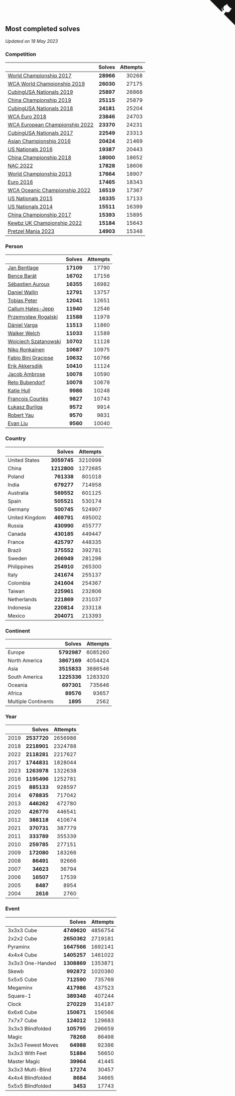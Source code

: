 ## Most completed solves

*Updated on 18 May 2023*


### Competition

|  | Solves | Attempts |
| :--- | ---: | ---: |
| [World Championship 2017](https://www.worldcubeassociation.org/competitions/WC2017) | **28966** | 30268 |
| [WCA World Championship 2019](https://www.worldcubeassociation.org/competitions/WC2019) | **26030** | 27175 |
| [CubingUSA Nationals 2019](https://www.worldcubeassociation.org/competitions/CubingUSANationals2019) | **25897** | 26868 |
| [China Championship 2019](https://www.worldcubeassociation.org/competitions/ChinaChampionship2019) | **25115** | 25879 |
| [CubingUSA Nationals 2018](https://www.worldcubeassociation.org/competitions/CubingUSANationals2018) | **24181** | 25204 |
| [WCA Euro 2018](https://www.worldcubeassociation.org/competitions/Euro2018) | **23846** | 24703 |
| [WCA European Championship 2022](https://www.worldcubeassociation.org/competitions/Euro2022) | **23370** | 24231 |
| [CubingUSA Nationals 2017](https://www.worldcubeassociation.org/competitions/CubingUSANationals2017) | **22549** | 23313 |
| [Asian Championship 2016](https://www.worldcubeassociation.org/competitions/AsianChampionship2016) | **20424** | 21469 |
| [US Nationals 2016](https://www.worldcubeassociation.org/competitions/USNationals2016) | **19387** | 20443 |
| [China Championship 2018](https://www.worldcubeassociation.org/competitions/ChinaChampionship2018) | **18000** | 18652 |
| [NAC 2022](https://www.worldcubeassociation.org/competitions/NAC2022) | **17828** | 18606 |
| [World Championship 2013](https://www.worldcubeassociation.org/competitions/WC2013) | **17664** | 18907 |
| [Euro 2016](https://www.worldcubeassociation.org/competitions/Euro2016) | **17465** | 18343 |
| [WCA Oceanic Championship 2022](https://www.worldcubeassociation.org/competitions/OC2022) | **16519** | 17367 |
| [US Nationals 2015](https://www.worldcubeassociation.org/competitions/USNationals2015) | **16335** | 17133 |
| [US Nationals 2014](https://www.worldcubeassociation.org/competitions/USNationals2014) | **15511** | 16399 |
| [China Championship 2017](https://www.worldcubeassociation.org/competitions/ChinaChampionship2017) | **15393** | 15895 |
| [Kewbz UK Championship 2022](https://www.worldcubeassociation.org/competitions/KewbzUKChampionship2022) | **15184** | 15643 |
| [Pretzel Mania 2023](https://www.worldcubeassociation.org/competitions/PretzelMania2023) | **14903** | 15348 |

### Person

|  | Solves | Attempts |
| :--- | ---: | ---: |
| [Jan Bentlage](https://www.worldcubeassociation.org/persons/2010BENT01) | **17109** | 17790 |
| [Bence Barát](https://www.worldcubeassociation.org/persons/2008BARA01) | **16702** | 17156 |
| [Sébastien Auroux](https://www.worldcubeassociation.org/persons/2008AURO01) | **16355** | 16982 |
| [Daniel Wallin](https://www.worldcubeassociation.org/persons/2013WALL03) | **12791** | 13757 |
| [Tobias Peter](https://www.worldcubeassociation.org/persons/2014PETE03) | **12041** | 12651 |
| [Callum Hales-Jepp](https://www.worldcubeassociation.org/persons/2012HALE01) | **11940** | 12546 |
| [Przemysław Rogalski](https://www.worldcubeassociation.org/persons/2013ROGA02) | **11588** | 11978 |
| [Dániel Varga](https://www.worldcubeassociation.org/persons/2008VARG01) | **11513** | 11860 |
| [Walker Welch](https://www.worldcubeassociation.org/persons/2011WELC01) | **11033** | 11589 |
| [Wojciech Szatanowski](https://www.worldcubeassociation.org/persons/2011SZAT01) | **10702** | 11128 |
| [Niko Ronkainen](https://www.worldcubeassociation.org/persons/2010RONK01) | **10687** | 10975 |
| [Fabio Bini Graciose](https://www.worldcubeassociation.org/persons/2010GRAC02) | **10632** | 10766 |
| [Erik Akkersdijk](https://www.worldcubeassociation.org/persons/2005AKKE01) | **10410** | 11124 |
| [Jacob Ambrose](https://www.worldcubeassociation.org/persons/2010AMBR01) | **10078** | 10590 |
| [Reto Bubendorf](https://www.worldcubeassociation.org/persons/2012BUBE01) | **10078** | 10678 |
| [Katie Hull](https://www.worldcubeassociation.org/persons/2010HULL01) | **9986** | 10248 |
| [François Courtès](https://www.worldcubeassociation.org/persons/2008COUR01) | **9827** | 10743 |
| [Łukasz Burliga](https://www.worldcubeassociation.org/persons/2013BURL01) | **9572** | 9914 |
| [Robert Yau](https://www.worldcubeassociation.org/persons/2009YAUR01) | **9570** | 9831 |
| [Evan Liu](https://www.worldcubeassociation.org/persons/2009LIUE01) | **9560** | 10040 |

### Country

|  | Solves | Attempts |
| :--- | ---: | ---: |
| United States | **3059745** | 3210998 |
| China | **1212800** | 1272685 |
| Poland | **761338** | 801018 |
| India | **679277** | 714958 |
| Australia | **569552** | 601125 |
| Spain | **505521** | 530174 |
| Germany | **500745** | 524907 |
| United Kingdom | **469791** | 495002 |
| Russia | **430990** | 455777 |
| Canada | **430185** | 449447 |
| France | **425797** | 448335 |
| Brazil | **375552** | 392781 |
| Sweden | **266949** | 281298 |
| Philippines | **254910** | 265300 |
| Italy | **241674** | 255137 |
| Colombia | **241604** | 254367 |
| Taiwan | **225961** | 232806 |
| Netherlands | **221869** | 231037 |
| Indonesia | **220814** | 233118 |
| Mexico | **204071** | 213393 |

### Continent

|  | Solves | Attempts |
| :--- | ---: | ---: |
| Europe | **5792987** | 6085260 |
| North America | **3867169** | 4054424 |
| Asia | **3515833** | 3686546 |
| South America | **1225336** | 1283320 |
| Oceania | **697301** | 735646 |
| Africa | **89576** | 93657 |
| Multiple Continents | **1895** | 2562 |

### Year

|  | Solves | Attempts |
| :--- | ---: | ---: |
| 2019 | **2537720** | 2656986 |
| 2018 | **2218901** | 2324788 |
| 2022 | **2118281** | 2217627 |
| 2017 | **1744831** | 1828044 |
| 2023 | **1263978** | 1322638 |
| 2016 | **1195496** | 1252781 |
| 2015 | **885133** | 928597 |
| 2014 | **678835** | 717042 |
| 2013 | **446262** | 472780 |
| 2020 | **426770** | 446541 |
| 2012 | **388118** | 410674 |
| 2021 | **370731** | 387779 |
| 2011 | **333789** | 355339 |
| 2010 | **259785** | 277151 |
| 2009 | **172080** | 183266 |
| 2008 | **86491** | 92666 |
| 2007 | **34623** | 36794 |
| 2006 | **16507** | 17539 |
| 2005 | **8487** | 8954 |
| 2004 | **2616** | 2760 |

### Event

|  | Solves | Attempts |
| :--- | ---: | ---: |
| 3x3x3 Cube | **4749620** | 4856754 |
| 2x2x2 Cube | **2650362** | 2719181 |
| Pyraminx | **1647566** | 1692141 |
| 4x4x4 Cube | **1405257** | 1461022 |
| 3x3x3 One-Handed | **1308869** | 1353871 |
| Skewb | **992872** | 1020380 |
| 5x5x5 Cube | **712590** | 735769 |
| Megaminx | **417986** | 437523 |
| Square-1 | **389348** | 407244 |
| Clock | **270229** | 314187 |
| 6x6x6 Cube | **150671** | 156566 |
| 7x7x7 Cube | **124012** | 129683 |
| 3x3x3 Blindfolded | **105795** | 296659 |
| Magic | **78268** | 86498 |
| 3x3x3 Fewest Moves | **64988** | 92386 |
| 3x3x3 With Feet | **51884** | 56650 |
| Master Magic | **39964** | 41445 |
| 3x3x3 Multi-Blind | **17274** | 30457 |
| 4x4x4 Blindfolded | **8684** | 34665 |
| 5x5x5 Blindfolded | **3453** | 17743 |


<a href="https://github.com/jonatanklosko/wca_statistics" class="github-corner" aria-label="View source on Github"><svg width="80" height="80" viewBox="0 0 250 250" style="fill:#151513; color:#fff; position: absolute; top: 0; border: 0; right: 0;" aria-hidden="true"><path d="M0,0 L115,115 L130,115 L142,142 L250,250 L250,0 Z"></path><path d="M128.3,109.0 C113.8,99.7 119.0,89.6 119.0,89.6 C122.0,82.7 120.5,78.6 120.5,78.6 C119.2,72.0 123.4,76.3 123.4,76.3 C127.3,80.9 125.5,87.3 125.5,87.3 C122.9,97.6 130.6,101.9 134.4,103.2" fill="currentColor" style="transform-origin: 130px 106px;" class="octo-arm"></path><path d="M115.0,115.0 C114.9,115.1 118.7,116.5 119.8,115.4 L133.7,101.6 C136.9,99.2 139.9,98.4 142.2,98.6 C133.8,88.0 127.5,74.4 143.8,58.0 C148.5,53.4 154.0,51.2 159.7,51.0 C160.3,49.4 163.2,43.6 171.4,40.1 C171.4,40.1 176.1,42.5 178.8,56.2 C183.1,58.6 187.2,61.8 190.9,65.4 C194.5,69.0 197.7,73.2 200.1,77.6 C213.8,80.2 216.3,84.9 216.3,84.9 C212.7,93.1 206.9,96.0 205.4,96.6 C205.1,102.4 203.0,107.8 198.3,112.5 C181.9,128.9 168.3,122.5 157.7,114.1 C157.9,116.9 156.7,120.9 152.7,124.9 L141.0,136.5 C139.8,137.7 141.6,141.9 141.8,141.8 Z" fill="currentColor" class="octo-body"></path></svg></a><style>.github-corner:hover .octo-arm{animation:octocat-wave 560ms ease-in-out}@keyframes octocat-wave{0%,100%{transform:rotate(0)}20%,60%{transform:rotate(-25deg)}40%,80%{transform:rotate(10deg)}}@media (max-width:500px){.github-corner:hover .octo-arm{animation:none}.github-corner .octo-arm{animation:octocat-wave 560ms ease-in-out}}</style>

